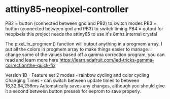 # attiny85-neopixel-controller

PB2 = button (connected between gnd and PB2) to switch modes 
PB3 = button (connected between gnd and PB3) to switch timing
PB4 = output for neopixels
this project needs the attiny85 to use it's 8mhz internal crystal

The pixel_tx_progmem() function will output anything in a progmem array.
I put all the colors in progmem array to make things easier to manage.
I change some of the values based off a gamma correction program,
you can read and learn more here
https://learn.adafruit.com/led-tricks-gamma-correction/the-quick-fix

Version 1B - Feature set
2 modes - rainbow cycling and color cycling
Changing Times - can switch between update times to between 16,32,64,256ms
Automatically saves any changes, although you should give it a second between
button presses for eeprom to save properly.

